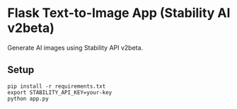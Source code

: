 # Flask Text-to-Image App (Stability AI v2beta)

Generate AI images using Stability API v2beta.

## Setup
```
pip install -r requirements.txt
export STABILITY_API_KEY=your-key
python app.py
```

